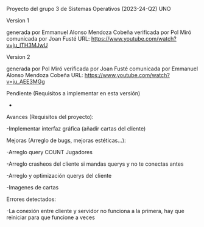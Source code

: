 Proyecto del grupo 3 de Sistemas Operativos (2023-24-Q2)
UNO

Version 1

generada por Emmanuel Alonso Mendoza Cobeña
verificada por Pol Miró
comunicada por Joan Fusté
URL: https://www.youtube.com/watch?v=ju_lTH3MJwU

Version 2

generada por Pol Miró
verificada por Joan Fusté
comunicada por Emmanuel Alonso Mendoza Cobeña
URL:  https://www.youtube.com/watch?v=ju_AEE3MGg

Pendiente (Requisitos a implementar en esta versión)

-

Avances (Requisitos del proyecto):

-Implementar interfaz gráfica (añadir cartas del cliente)

Mejoras (Arreglo de bugs, mejoras estéticas...):

-Arreglo query COUNT Jugadores

-Arreglo crasheos del cliente si mandas querys y no te conectas antes

-Arreglo y optimización querys del cliente

-Imagenes de cartas

Errores detectados:

-La conexión entre cliente y servidor no funciona a la primera, hay que reiniciar para que funcione a veces


